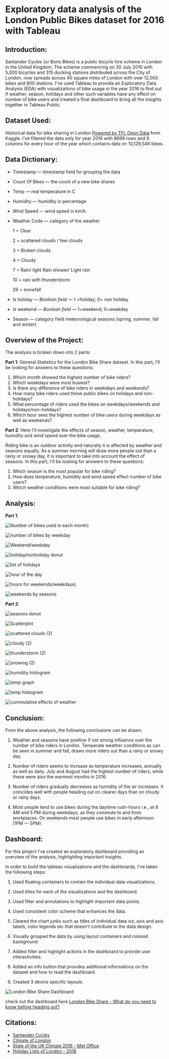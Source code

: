 # Exploratory data analysis of the London Public Bikes dataset for 2016 with Tableau
## Introduction:
Santander Cycles (or Boris Bikes) is a public bicycle hire scheme in London in the United Kingdom. The scheme commencing on 30 July 2010 with 5,000 bicycles and 315 docking stations distributed across the City of London, now spreads across 40 square miles of London with over 12,000 bikes and 800 stations. I've used Tableau to provide an Exploratory Data Analysis (EDA) with visualizations of bike usage in the year 2016 to find out if weather, season, holidays and other such variables have any effect on number of bike users and created a final dashboard to bring all the insights together in Tableau Public.

## Dataset Used: 
Historical data for bike sharing in London [Powered by TFL Open Data](https://www.kaggle.com/datasets/hmav) from Kaggle. I’ve filtered the data only for year 2016 with 8699 rows and 9 columns for every hour of the year which contains data on 10,129,546 bikes.

## Data Dictionary:

* Timestamp — timestamp field for grouping the data

* Count Of Bikes — the count of a new bike shares

* Temp — real temperature in C

* Humidity — humidity in percentage

* Wind Speed — wind speed in km/h

* Weather Code — category of the weather

    1 = Clear
  
    2 = scattered clouds / few clouds
  
    3 = Broken clouds
  
    4 = Cloudy
  
    7 = Rain/ light Rain shower/ Light rain
  
    10 = rain with thunderstorm
  
    26 = snowfall

* Is holiday — *Boolean field* — 1 =holiday; 0= non holiday

* Is weekend — *Boolean field* — 1=weekend; 0=weekday

* Season — category field meteorological seasons (spring, summer, fall and winter)

## Overview of the Project:

The analysis is broken down into 2 parts:

**Part 1**: General Statistics for the London Bike Share dataset. In this part, I'll be looking for answers to these questions:

1. Which month showed the highest number of bike riders?
2. Which weekdays were most busiest?
3. Is there any difference of bike riders in weekdays and weekends?
4. How many bike riders used these public bikes on holidays and non-holidays?
5. What percentage of riders used the bikes on weekdays/weekends and holidays/non-holidays?
6. Which hour sees the highest number of bike users during weekdays as well as weekends?

**Part 2**: Here I'll investigate the effects of season, weather, temperature, humidity and wind speed over the bike usage.

Riding bike is an outdoor activity and naturally it is affected by weather and seasons equally. As a summer morning will draw more people out than a rainy or snowy day, it is important to take into account the effect of seasons. In this part, I'll be looking for answers to these questions:

1. Which season is the most popular for bike riding?
2. How does temperature, humidity and wind speed effect number of bike users?
3. Which weather conditions were most suitable for bike riding?

## Analysis:

**Part 1**:

![Number of bikes used in each month)](https://github.com/Arpita-deb/London_Bike_Share_Tableau_EDA/assets/139372731/895fae6d-9d72-4798-89aa-c570bf7c63ac)

![number of bikes by weekday](https://github.com/Arpita-deb/London_Bike_Share_Tableau_EDA/assets/139372731/23ddcb12-3a0d-4ecb-bd5e-fb1e52a53a0a)

![Weekend/weekday](https://github.com/Arpita-deb/London_Bike_Share_Tableau_EDA/assets/139372731/6d15bb87-32b2-4d44-8fc8-a439c0d0df7d)

![holiday/nonholiday donut](https://github.com/Arpita-deb/London_Bike_Share_Tableau_EDA/assets/139372731/f768e3ca-6d07-49d4-b061-b4a1cdc8f945)

![list of holidays](https://github.com/Arpita-deb/London_Bike_Share_Tableau_EDA/assets/139372731/11d595df-1dac-4ef8-80e3-9adf847e4cba)

![hour of the day](https://github.com/Arpita-deb/London_Bike_Share_Tableau_EDA/assets/139372731/3bac74e3-9a4b-46ed-80d0-8f1ca39a2481)

![hours for weekends/weekdays)](https://github.com/Arpita-deb/London_Bike_Share_Tableau_EDA/assets/139372731/b0d073f7-143a-47c7-bd36-6e5a9a7fd29e)

![weekends by seasons](https://github.com/Arpita-deb/London_Bike_Share_Tableau_EDA/assets/139372731/b9f29257-9d9f-4a23-8591-d0bd110b08b3)

**Part 2**:

![seasons donut](https://github.com/Arpita-deb/London_Bike_Share_Tableau_EDA/assets/139372731/9b51b207-9137-471f-81fa-a370f2151f75)

![Scatterplot](https://github.com/Arpita-deb/London_Bike_Share_Tableau_EDA/assets/139372731/0f957dee-dc4f-44e6-9850-fe1cc0eb76fa)

![scattered clouds (2)](https://github.com/Arpita-deb/London_Bike_Share_Tableau_EDA/assets/139372731/340a1f12-f658-4043-afd1-606a210e6736)

![cloudy (2)](https://github.com/Arpita-deb/London_Bike_Share_Tableau_EDA/assets/139372731/a7d7147b-3c02-43f6-a80d-1cfd76e94ea8)

![thunderstorm (2)](https://github.com/Arpita-deb/London_Bike_Share_Tableau_EDA/assets/139372731/1edce8e9-f656-4d1a-a83e-c7625196ce25)

![snowing (2)](https://github.com/Arpita-deb/London_Bike_Share_Tableau_EDA/assets/139372731/1900db97-81f6-4aae-857f-fb0d98eabab0)

![humidity histogram](https://github.com/Arpita-deb/London_Bike_Share_Tableau_EDA/assets/139372731/26d9e68d-845d-4895-9d79-75193b7d9d48)

![temp graph](https://github.com/Arpita-deb/London_Bike_Share_Tableau_EDA/assets/139372731/f2c1c56a-89ba-4297-a38e-cd6a6a897df9)

![temp histogram](https://github.com/Arpita-deb/London_Bike_Share_Tableau_EDA/assets/139372731/2e0d633d-49d4-4f68-9e59-ce2d13e3861e)

![cummulative effects of weather](https://github.com/Arpita-deb/London_Bike_Share_Tableau_EDA/assets/139372731/f090a31e-ee7d-4e51-a2d1-a01e08343fad)

## Conclusion: 

From the above analysis, the following conclusions can be drawn:

1. Weather and seasons have positive if not strong influence over the number of bike riders in London. Temperate weather conditions as can be seen in summer and fall, draws more riders out than a rainy or snowy day.
   
2. Number of riders seems to increase as temperature increases, annually as well as daily. July and August had the highest number of riders, while these were also the warmest months in 2016.
   
3. Number of riders gradually decreases as humidity of the air increases. It coincides well with people heading out on clearer days than on cloudy or rainy days.
   
4. Most people tend to use bikes during the daytime rush-hours i.e., at 8 AM and 5 PM during weekdays, as they commute to and from workplaces. On weekends most people use bikes in early afternoon (1PM — 5PM).


## Dashboard:
For this project I've created an exploratory dashboard providing an overview of the analysis, highlighting important insights. 

In order to build the tableau visualizations and the dashboards, I've taken the following steps:

1. Used floating containers to contain the individual data visualizations.

2. Used titles for each of the visualizations and the dashboard.

3. Used filter and annotations to highlight important data points.

4. Used consistent color scheme that enhances the data.

5. Cleared the chart junks such as titles of individual data viz, axis and axis labels, color legends etc that doesn't contribute to the data design.

6. Visually grouped the data by using layout containers and colored background

7. Added filter and highlight actions in the dashboard to provide user interactivities.

8. Added an info button that provides additional informations on the dataset and how to read the dashboard.

9. Created 3 device specific layouts.


![London Bike Share Dashboard]()

check out the dashboard here [London Bike Share - What do you need to know before heading out?](https://public.tableau.com/views/LondonBikeShare_16917538190290/Dashboard4?:language=en-US&:display_count=n&:origin=viz_share_link)

## Citations:

* [Santander Cycles](https://en.wikipedia.org/wiki/Santander_Cycles)
* [Climate of London](https://en.wikipedia.org/wiki/Climate_of_London)
* [State of the UK Climate 2016 - Met Office](https://www.metoffice.gov.uk/about-us/press-office/news/weather-and-climate/2017/state-of-the-uk-climate-report-2016)
* [Holiday Lists of London - 2016](https://www.timeanddate.com/holidays/uk/2016)

